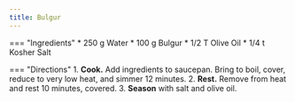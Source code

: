 ```yaml
---
title: Bulgur
---
```

=== "Ingredients"
    * 250 g Water
    * 100 g Bulgur
    * 1/2 T Olive Oil
    * 1/4 t Kosher Salt

=== "Directions"
    1. **Cook.** Add ingredients to saucepan. Bring to boil, cover, reduce to very low heat, and simmer 12 minutes.
    2. **Rest.** Remove from heat and rest 10 minutes, covered.
    3. **Season** with salt and olive oil.

[^pittman]:
    Pittman, Ann Taylor. ["The Only Basic Bulgur Recipe You'll Ever Need."](https://www.eatingwell.com/recipe/8031238/simply-seasoned-bulgur/) _Eating Well._ 22 March 2023.
